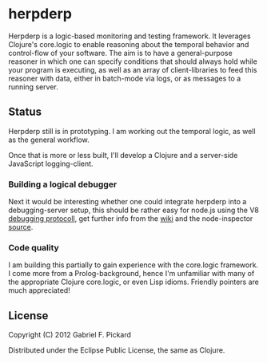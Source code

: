 # herpderp

Herpderp is a logic-based monitoring and testing framework. It leverages Clojure's core.logic to enable reasoning about the temporal behavior and control-flow of your software. The aim is to have a general-purpose reasoner in which one can specify conditions that should always hold while your program is executing, as well as an array of client-libraries to feed this reasoner with data, either in batch-mode via logs, or as messages to a running server.

## Status

Herpderp still is in prototyping. I am working out the temporal logic, as well as the general workflow. 

Once that is more or less built, I'll develop a Clojure and a server-side JavaScript logging-client.

### Building a logical debugger

Next it would be interesting whether one could integrate herpderp into a debugging-server setup, this should be rather easy for node.js using the V8 [debugging protocoll](http://code.google.com/p/v8/wiki/DebuggerProtocol), get further info from the [wiki](http://code.google.com/p/v8/wiki/AddDebuggerSupport) and the node-inspector [source](https://github.com/dannycoates/node-inspector/blob/master/lib/debugger.js).

### Code quality

I am building this partially to gain experience with the core.logic framework. I come more from a Prolog-background, hence I'm unfamiliar with many of the appropriate Clojure core.logic, or even Lisp idioms. Friendly pointers are much appreciated!

## License

Copyright (C) 2012 Gabriel F. Pickard

Distributed under the Eclipse Public License, the same as Clojure.
